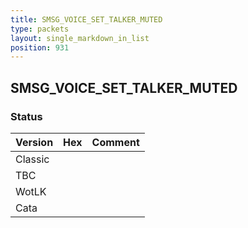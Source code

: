 ```yaml
---
title: SMSG_VOICE_SET_TALKER_MUTED
type: packets
layout: single_markdown_in_list
position: 931
---
```


## SMSG_VOICE_SET_TALKER_MUTED

### Status

Version | Hex | Comment
---------- | ---------- | ---------- 
Classic |  |  
TBC |  |  
WotLK |  |  
Cata |  |  
